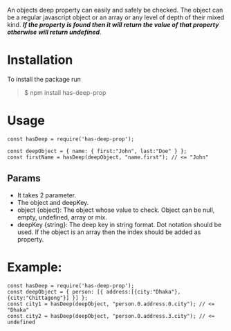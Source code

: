 An objects deep property can easily and safely be checked.
The object can be a regular javascript object or an array or any level of depth of their mixed kind.
***If the property is found then it will return the value of that property otherwise will return undefined***.

# Installation
To install the package run
> $ npm install has-deep-prop

# Usage
``` 
const hasDeep = require('has-deep-prop');

const deepObject = { name: { first:"John", last:"Doe" } };
const firstName = hasDeep(deepObject, "name.first"); // <= "John"
```

## Params
* It takes 2 parameter.
* The object and deepKey.
* object {object}: The object whose value to check. Object can be null, empty, undefined, array or mix.
* deepKey {string}: The deep key in string format. Dot notation should be used. If the object is an array then the index should be added as property.

# Example:
```
const hasDeep = require('has-deep-prop');
const deepObject = { person: [{ address:[{city:"Dhaka"}, {city:"Chittagong"}] }] };
const city1 = hasDeep(deepObject, "person.0.address.0.city"); // <= "Dhaka"
const city2 = hasDeep(deepObject, "person.0.address.3.city"); // <= undefined
```
